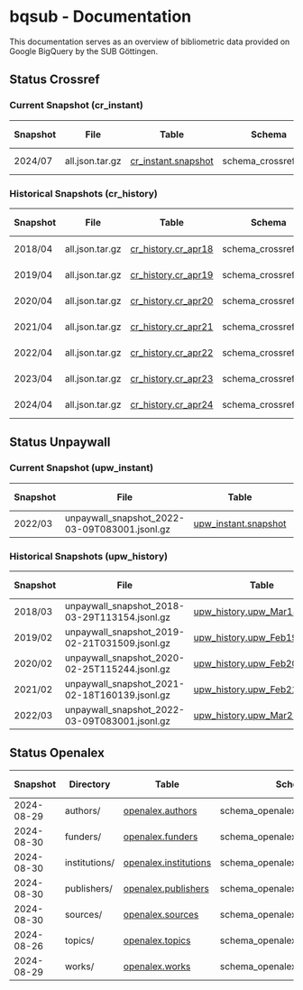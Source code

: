 # bqsub - Documentation

This documentation serves as an overview of bibliometric data provided on Google BigQuery by the SUB Göttingen.


## Status Crossref

### Current Snapshot (cr_instant)

| Snapshot        | File            | Table               | Schema               | Procedure | Last Changed | Coverage  | Number of rows |
|-----------------|-----------------|---------------------|----------------------|-----------|--------------|-----------|--------------------|
|  2024/07        | all.json.tar.gz | [cr_instant.snapshot](https://console.cloud.google.com/bigquery?ws=!1m4!1m3!3m2!1ssubugoe-collaborative!2scr_instant) | schema_crossref.json | [Repo](https://github.com/naustica/crossref_bq) |  13.08.2024  | 2013-2024 | 49.288.254 |

### Historical Snapshots (cr_history)

| Snapshot        | File            | Table               | Schema               | Procedure | Last Changed | Coverage  | Number of rows |
|-----------------|-----------------|---------------------|----------------------|-----------|--------------|-----------|--------------------|
|  2018/04        | all.json.tar.gz | [cr_history.cr_apr18](https://console.cloud.google.com/bigquery?ws=!1m4!1m3!3m2!1ssubugoe-collaborative!2scr_history) | schema_crossref.json | [Repo](https://github.com/naustica/crossref_bq) |  20.02.2022  | 2013-2018 | 16.766.035 |
|  2019/04        | all.json.tar.gz | [cr_history.cr_apr19](https://console.cloud.google.com/bigquery?ws=!1m4!1m3!3m2!1ssubugoe-collaborative!2scr_history) | schema_crossref.json | [Repo](https://github.com/naustica/crossref_bq) |  29.10.2021  | 2013-2019 | 20.715.644 |
|  2020/04        | all.json.tar.gz | [cr_history.cr_apr20](https://console.cloud.google.com/bigquery?ws=!1m4!1m3!3m2!1ssubugoe-collaborative!2scr_history) | schema_crossref.json | [Repo](https://github.com/naustica/crossref_bq) |  29.10.2021  | 2013-2020 | 25.334.525 |
|  2021/04        | all.json.tar.gz | [cr_history.cr_apr21](https://console.cloud.google.com/bigquery?ws=!1m4!1m3!3m2!1ssubugoe-collaborative!2scr_history) | schema_crossref.json | [Repo](https://github.com/naustica/crossref_bq) |  29.10.2021  | 2013-2021 | 30.579.119 |
|  2022/04        | all.json.tar.gz | [cr_history.cr_apr22](https://console.cloud.google.com/bigquery?ws=!1m4!1m3!3m2!1ssubugoe-collaborative!2scr_history) | schema_crossref.json | [Repo](https://github.com/naustica/crossref_bq) |  14.05.2022  | 2013-2022 | 35.939.195 |
|  2023/04        | all.json.tar.gz | [cr_history.cr_apr23](https://console.cloud.google.com/bigquery?ws=!1m4!1m3!3m2!1ssubugoe-collaborative!2scr_history) | schema_crossref.json | [Repo](https://github.com/naustica/crossref_bq) |  07.05.2023  | 2013-2023 | 41.767.461 |
|  2024/04        | all.json.tar.gz | [cr_history.cr_apr24](https://console.cloud.google.com/bigquery?ws=!1m4!1m3!3m2!1ssubugoe-collaborative!2scr_history) | schema_crossref.json | [Repo](https://github.com/naustica/crossref_bq) |  07.05.2024  | 2013-2024 | 47.709.184 |

## Status Unpaywall

### Current Snapshot (upw_instant)

| Snapshot| File                                          | Table                | Schema               | Procedure | Last Changed | Coverage  | Number of rows |
|---------|-----------------------------------------------|----------------------|----------------------|-----------|--------------|-----------|-----------------|
| 2022/03 | unpaywall_snapshot_2022-03-09T083001.jsonl.gz | [upw_instant.snapshot](https://console.cloud.google.com/bigquery?ws=!1m4!1m3!3m2!1ssubugoe-collaborative!2supw_instant) | bq_schema_mar22.json | [Repo](https://github.com/naustica/unpaywall_bq) |  14.03.2022 | 2008-2022 | 67.424.819 |

### Historical Snapshots (upw_history)

| Snapshot| File                                          | Table                       | Schema               | Procedure | Last Changed | Coverage  | Number of rows |
|---------|-----------------------------------------------|-----------------------------|----------------------|-----------|--------------|-----------|-----------------|
| 2018/03 | unpaywall_snapshot_2018-03-29T113154.jsonl.gz | [upw_history.upw_Mar18_08_20](https://console.cloud.google.com/bigquery?ws=!1m4!1m3!3m2!1ssubugoe-collaborative!2supw_history) | bq_schema_mar18.json | [Repo](https://github.com/naustica/unpaywall_bq) |  29.10.2021  | 2008-2018 | 36.557.043 |
| 2019/02 | unpaywall_snapshot_2019-02-21T031509.jsonl.gz | [upw_history.upw_Feb19_08_19](https://console.cloud.google.com/bigquery?ws=!1m4!1m3!3m2!1ssubugoe-collaborative!2supw_history) | bq_schema_feb19.json | [Repo](https://github.com/naustica/unpaywall_bq) |  10.11.2021  | 2008-2019 | 42.143.979 |
| 2020/02 | unpaywall_snapshot_2020-02-25T115244.jsonl.gz | [upw_history.upw_Feb20_08_20](https://console.cloud.google.com/bigquery?ws=!1m4!1m3!3m2!1ssubugoe-collaborative!2supw_history) | bq_schema_feb20.json | [Repo](https://github.com/naustica/unpaywall_bq) |  30.10.2021  | 2008-2020 | 49.717.710 |
| 2021/02 | unpaywall_snapshot_2021-02-18T160139.jsonl.gz | [upw_history.upw_Feb21_08_21](https://console.cloud.google.com/bigquery?ws=!1m4!1m3!3m2!1ssubugoe-collaborative!2supw_history) | bq_schema_feb21.json | [Repo](https://github.com/naustica/unpaywall_bq) |  29.10.2021  | 2008-2021 | 58.437.927 |
| 2022/03 | unpaywall_snapshot_2022-03-09T083001.jsonl.gz | [upw_history.upw_Mar22_08_22](https://console.cloud.google.com/bigquery?ws=!1m4!1m3!3m2!1ssubugoe-collaborative!2supw_history) | bq_schema_mar22.json | [Repo](https://github.com/naustica/unpaywall_bq) |  14.03.2022 | 2008-2022 | 67.424.819 |

## Status Openalex

| Snapshot   | Directory     | Table                 | Schema                            | Procedure | Last Changed | Coverage  | Number of rows |
|------------|---------------|-----------------------|-----------------------------------|-----------|--------------|-----------|----------------------|
| 2024-08-29 | authors/      | [openalex.authors](https://console.cloud.google.com/bigquery?ws=!1m4!1m3!3m2!1ssubugoe-collaborative!2sopenalex)      | schema_openalex_author.json       | [Repo](https://github.com/naustica/openalex) |  04.09.2024  | All | 95.724.450 |
| 2024-08-30 | funders/      | [openalex.funders](https://console.cloud.google.com/bigquery?ws=!1m4!1m3!3m2!1ssubugoe-collaborative!2sopenalex)      | schema_openalex_funders.json      | [Repo](https://github.com/naustica/openalex) |  04.09.2024  | All | 32.437 |
| 2024-08-30 | institutions/ | [openalex.institutions](https://console.cloud.google.com/bigquery?ws=!1m4!1m3!3m2!1ssubugoe-collaborative!2sopenalex) | schema_openalex_institutions.json | [Repo](https://github.com/naustica/openalex) |  04.09.2024  | All | 109.259 |
| 2024-08-30 | publishers/   | [openalex.publishers](https://console.cloud.google.com/bigquery?ws=!1m4!1m3!3m2!1ssubugoe-collaborative!2sopenalex)   | schema_openalex_publishers.json   | [Repo](https://github.com/naustica/openalex) |  04.09.2024  | All | 10.250 |
| 2024-08-30 | sources/      | [openalex.sources](https://console.cloud.google.com/bigquery?ws=!1m4!1m3!3m2!1ssubugoe-collaborative!2sopenalex)      | schema_openalex_sources.json      | [Repo](https://github.com/naustica/openalex) |  04.09.2024  | All | 254.515 |
| 2024-08-26 | topics/       | [openalex.topics](https://console.cloud.google.com/bigquery?ws=!1m4!1m3!3m2!1ssubugoe-collaborative!2sopenalex)       | schema_openalex_topics.json       | [Repo](https://github.com/naustica/openalex) |  04.09.2024  | All | 4.516 |
| 2024-08-29 | works/        | [openalex.works](https://console.cloud.google.com/bigquery?ws=!1m4!1m3!3m2!1ssubugoe-collaborative!2sopenalex)        | schema_openalex_work.json         | [Repo](https://github.com/naustica/openalex) |  04.09.2024  | All | 258.602.038 |
